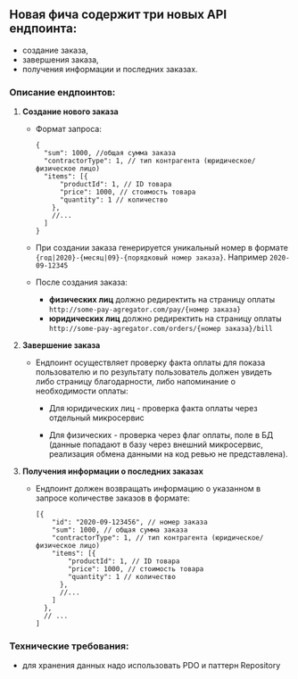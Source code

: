 ## Новая фича содержит три новых API ендпоинта:
- создание заказа,
- завершения заказа,
- получения информации и последних заказах.

### Описание ендпоинтов:

1. **Создание нового заказа**
    - Формат запроса:

        ```
        {
          "sum": 1000, //общая сумма заказа
          "contractorType": 1, // тип контрагента (юридическое/физическое лицо)
          "items": [{
              "productId": 1, // ID товара
              "price": 1000, // стоимость товара
              "quantity": 1 // количество
            },
            //...
          ]
        }
        ```

    - При создании заказа генерируется уникальный номер в формате
      `{год|2020}-{месяц|09}-{порядковый номер заказа}`. Например `2020-09-12345`
    - После создания заказа:
        - **физических лиц** должно редиректить на страницу
          оплаты `http://some-pay-agregator.com/pay/{номер заказа}`
        - **юридических лиц** должно редиректить на страницу
          оплаты `http://some-pay-agregator.com/orders/{номер заказа}/bill`


2. **Завершение заказа**
    - Ендпоинт осуществляет проверку факта оплаты для показа пользователю и по
      результату пользователь должен увидеть либо страницу благодарности, либо
      напоминание о необходимости оплаты:
        - Для юридических лиц - проверка факта оплаты через отдельный микросервис

        - Для физических - проверка через флаг оплаты, поле в БД (данные попадают в
          базу через внешний микросервис, реализация обмена данными на код ревью не
          представлена).


3. **Получения информации о последних заказах**
    - Ендпоинт должен возвращать информацию о указанном в запросе количестве заказов в
      формате:

         ```
         [{
             "id": "2020-09-123456", // номер заказа
             "sum": 1000, // общая сумма заказа
             "contractorType": 1, // тип контрагента (юридическое/физическое лицо)
             "items": [{
                 "productId": 1, // ID товара
                 "price": 1000, // стоимость товара
                 "quantity": 1 // количество
               },
               //...
             ]
           },
           // ...
         ]
         ```

### Технические требования:
- для хранения данных надо использовать PDO и паттерн Repository
